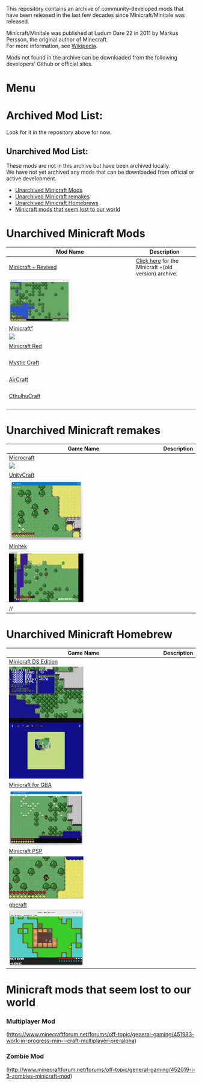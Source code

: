 
This repository contains an archive of community-developed mods that have been released in the last few decades since Minicraft/Minitale was released.  
  
Minicraft/Minitale was published at Ludum Dare 22 in 2011 by Markus Persson, the original author of Minecraft.  
For more information, see [Wikipedia](https://en.wikipedia.org/wiki/Minicraft).  

Mods not found in the archive can be downloaded from the following developers' Github or official sites.  

# Menu  

# Archived Mod List:
Look for it in the repository above for now.

## Unarchived Mod List: 
These mods are not in this archive but have been archived locally.  
We have not yet archived any mods that can be downloaded from official or active development.  

* [Unarchived Minicraft Mods](https://github.com/FurnishedChunk/Minicraft-Mod-Archives/tree/master?tab=readme-ov-file#unarchived-minicraft-mods)
* [Unarchived Minicraft remakes](https://github.com/FurnishedChunk/Minicraft-Mod-Archives/tree/master?tab=readme-ov-file#unarchived-minicraft-remakes)  
* [Unarchived Minicraft Homebrews](https://github.com/FurnishedChunk/Minicraft-Mod-Archives/tree/master?tab=readme-ov-file#unarchived-minicraft-homebrew)
* [Minicraft mods that seem lost to our world](https://github.com/FurnishedChunk/Minicraft-Mod-Archives/tree/master?tab=readme-ov-file#minicraft-mods-that-seem-lost-to-our-world)

# Unarchived Minicraft Mods  


| Mod Name | Description |
| ---- | ---- |
| <summary>[Minicraft + Revived](https://github.com/MinicraftPlus/minicraft-plus-revived)</summary> | [Click here](https://github.com/FurnishedChunk/Minicraft-Mod-Archives/blob/master/Minicraft%20Mods/Minicraft%20Plus/readme.md) for the Minicraft +(old version) archive. ||
| <img src="https://github.com/FurnishedChunk/Minicraft-Mod-Archives/blob/master/readme_shot/minicraft%2B.png" width="50%">|  |
| <summary>[Minicraft²](https://github.com/pelletsstarPL/Minicraft-squared)</summary>| |
| <img src="https://github.com/FurnishedChunk/Minicraft-Mod-Archives/blob/master/readme_shot/Minicraft².png" width="50%">|  |
| <summary>[Minicraft Red](https://github.com/itayfeder/Minicraft-Red)</summary> |  |
| <img src="" width="50%">|  |
| <summary>[Mystic Craft](https://gc2k4-studio.itch.io/mysticcraft)</summary> |  | 
| <img src="" width="50%">|  |
| <summary>[AirCraft](https://github.com/TheBigEye/Aircraft)</summary> |  | 
| <img src="" width="50%">|  |
| <summary>[CthulhuCraft](https://github.com/TheBigEye/Cthulhucraft)</summary> |  | 
| <img src="" width="50%">|  |


<p>


# Unarchived Minicraft remakes



| Game Name | Description |
| ---- | ---- |
| <summary>[Microcraft](https://github.com/jdah/microcraft)</summary> |  |
| <img src="https://github.com/jdah/microcraft/blob/master/screen.png" width="50%">|  |
| <summary>[UnityCraft](https://github.com/maxkratt/unitycraft/)</summary> |  |
| <img src="https://github.com/FurnishedChunk/Minicraft-Mod-Archives/blob/master/readme_shot/unitycraft.png" width="50%"> | |
| <summary>[Minitek](https://github.com/hollowshiroyuki/minitek)</summary> |  |
| <img src="https://github.com/hollowshiroyuki/minitek/blob/master/screenshots/game.png" width="50%"> | |
//|  |  | <img src=".png" width="50%"> |


# Unarchived Minicraft Homebrew

| Game Name | Description |
| ---- | ---- |
| <summary>[Minicraft DS Edition](https://github.com/ArthurCose/Minicraft-DS-Edition/)</summary> |  | 
| <img src="https://github.com/ArthurCose/Minicraft-DS-Edition/raw/master/screenshots/crafting.png" width="50%">|  |
| <summary>[Minicraft for GBA](https://github.com/Vulcalien/minicraft-gba)</summary> |  | 
| <img src="https://github.com/FurnishedChunk/Minicraft-Mod-Archives/blob/master/readme_shot/minicraftforgba.png" width="50%">|  |
| <summary><summary>[Minicraft PSP](https://github.com/konchunas/minicraft-psp)</summary> |  | 
| <img src="https://github.com/FurnishedChunk/Minicraft-Mod-Archives/blob/master/readme_shot/minicraftpsp.png" width="50%">|  |
| <summary>[gbcraft](https://github.com/itIsBrando/gbcraft)</summary> |  | 
| <img src="https://github.com/itIsBrando/gbcraft/blob/main/screenshots/house.png" width="50%">|  |


# Minicraft mods that seem lost to our world



### <summary>Multiplayer Mod</summary>
(https://www.minecraftforum.net/forums/off-topic/general-gaming/451983-work-in-progress-min-i-craft-multiplayer-pre-alpha)

</detail>
<p>

<detail>

### <summary>Zombie Mod</summary>
(http://www.minecraftforum.net/forums/off-topic/general-gaming/452019-i-3-zombies-minicraft-mod)
  
</detail>
<p>
